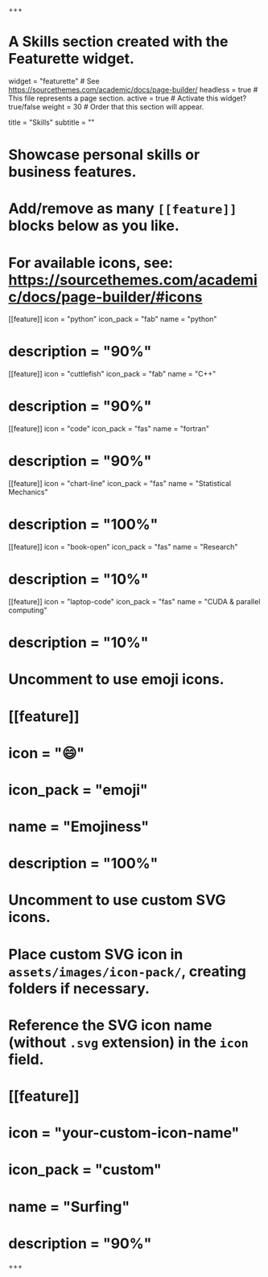 +++
# A Skills section created with the Featurette widget.
widget = "featurette"  # See https://sourcethemes.com/academic/docs/page-builder/
headless = true  # This file represents a page section.
active = true  # Activate this widget? true/false
weight = 30  # Order that this section will appear.

title = "Skills"
subtitle = ""

# Showcase personal skills or business features.
#
# Add/remove as many `[[feature]]` blocks below as you like.
#
# For available icons, see: https://sourcethemes.com/academic/docs/page-builder/#icons

[[feature]]
  icon = "python"
  icon_pack = "fab"
  name = "python"
#  description = "90%"

[[feature]]
  icon = "cuttlefish"
  icon_pack = "fab"
  name = "C++"
#  description = "90%"

[[feature]]
  icon = "code"
  icon_pack = "fas"
  name = "fortran"
#  description = "90%"

[[feature]]
  icon = "chart-line"
  icon_pack = "fas"
  name = "Statistical Mechanics"
#  description = "100%"  

[[feature]]
  icon = "book-open"
  icon_pack = "fas"
  name = "Research"
#  description = "10%"

[[feature]]
  icon = "laptop-code"
  icon_pack = "fas"
  name = "CUDA & parallel computing"
#  description = "10%"

# Uncomment to use emoji icons.
# [[feature]]
#  icon = ":smile:"
#  icon_pack = "emoji"
#  name = "Emojiness"
#  description = "100%"  

# Uncomment to use custom SVG icons.
# Place custom SVG icon in `assets/images/icon-pack/`, creating folders if necessary.
# Reference the SVG icon name (without `.svg` extension) in the `icon` field.
# [[feature]]
#  icon = "your-custom-icon-name"
#  icon_pack = "custom"
#  name = "Surfing"
#  description = "90%"

+++

